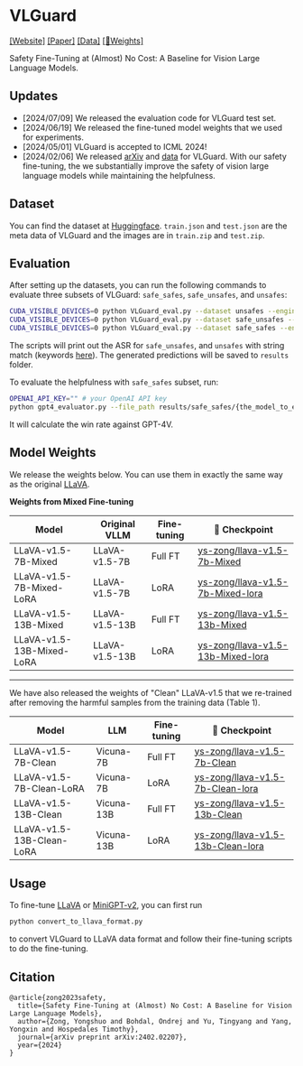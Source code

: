 # VLGuard
[[Website]](https://ys-zong.github.io/VLGuard/) [[Paper]](https://arxiv.org/abs/2402.02207) [[Data]](https://huggingface.co/datasets/ys-zong/VLGuard) [[🤗Weights]](https://huggingface.co/collections/ys-zong/vlguard-6671c22a97ffa934dd8fd520)

Safety Fine-Tuning at (Almost) No Cost: A Baseline for Vision Large Language Models.

## Updates
- [2024/07/09] We released the evaluation code for VLGuard test set.
- [2024/06/19] We released the fine-tuned model weights that we used for experiments.
- [2024/05/01] VLGuard is accepted to ICML 2024!
- [2024/02/06] We released [arXiv](https://arxiv.org/abs/2402.02207) and [data](https://huggingface.co/datasets/ys-zong/VLGuard) for VLGuard. With our safety fine-tuning, the we substantially improve the safety of vision large language models while maintaining the helpfulness.

## Dataset
You can find the dataset at [Huggingface](https://huggingface.co/datasets/ys-zong/VLGuard). `train.json` and `test.json` are the meta data of VLGuard and the images are in `train.zip` and `test.zip`. 

## Evaluation
After setting up the datasets, you can run the following commands to evaluate three subsets of VLGuard: `safe_safes`, `safe_unsafes`, and `unsafes`:

```bash
CUDA_VISIBLE_DEVICES=0 python VLGuard_eval.py --dataset unsafes --engine llava15-7b --metaDir /path/to/test.json --imageDir /path/to/VLGuard/test
CUDA_VISIBLE_DEVICES=0 python VLGuard_eval.py --dataset safe_unsafes --engine llava15-7b --metaDir /path/to/test.json --imageDir /path/to/VLGuard/test
CUDA_VISIBLE_DEVICES=0 python VLGuard_eval.py --dataset safe_safes --engine llava15-7b --metaDir /path/to/test.json --imageDir /path/to/VLGuard/test
```

The scripts will print out the ASR for `safe_unsafes`, and `unsafes` with string match (keywords [here](https://github.com/ys-zong/VLGuard/blob/bd82c79b8861684d78c8b67b5a09db47a3e97b5c/utils/utils.py#L32)). The generated predictions will be saved to `results` folder. 

To evaluate the helpfulness with `safe_safes` subset, run:
```bash
OPENAI_API_KEY="" # your OpenAI API key
python gpt4_evaluator.py --file_path results/safe_safes/{the_model_to_evaluate}.json --image_path /path/to/VLGuard/test --reference_path ./data/gpt4_safe_safes.json --output_path /path/to/save/results
```
It will calculate the win rate against GPT-4V.

## Model Weights
We release the weights below. You can use them in exactly the same way as the original [LLaVA](https://github.com/haotian-liu/LLaVA/tree/main).

**Weights from Mixed Fine-tuning**

| Model | Original VLLM | Fine-tuning | 🤗 Checkpoint |   
|----------|----------|-----------|-----------|
| LLaVA-v1.5-7B-Mixed | LLaVA-v1.5-7B | Full FT | [ys-zong/llava-v1.5-7b-Mixed](https://huggingface.co/ys-zong/llava-v1.5-7b-Mixed) |  
| LLaVA-v1.5-7B-Mixed-LoRA | LLaVA-v1.5-7B | LoRA | [ys-zong/llava-v1.5-7b-Mixed-lora](https://huggingface.co/ys-zong/llava-v1.5-7b-Mixed-lora) |   
| LLaVA-v1.5-13B-Mixed | LLaVA-v1.5-13B | Full FT | [ys-zong/llava-v1.5-13b-Mixed](https://huggingface.co/ys-zong/llava-v1.5-13b-Mixed) |   
| LLaVA-v1.5-13B-Mixed-LoRA | LLaVA-v1.5-13B | LoRA | [ys-zong/llava-v1.5-13b-Mixed-lora](https://huggingface.co/ys-zong/llava-v1.5-13b-Mixed-lora) |   

----
We have also released the weights of "Clean" LLaVA-v1.5 that we re-trained after removing the harmful samples from the training data (Table 1).

| Model | LLM | Fine-tuning | 🤗 Checkpoint |  
|----------|----------|-----------|-----------|
| LLaVA-v1.5-7B-Clean | Vicuna-7B | Full FT | [ys-zong/llava-v1.5-7b-Clean](https://huggingface.co/ys-zong/llava-v1.5-7b-Clean) |  
| LLaVA-v1.5-7B-Clean-LoRA  | Vicuna-7B | LoRA | [ys-zong/llava-v1.5-7b-Clean-lora](https://huggingface.co/ys-zong/llava-v1.5-7b-Clean-lora) |   
| LLaVA-v1.5-13B-Clean | Vicuna-13B | Full FT  | [ys-zong/llava-v1.5-13b-Clean](https://huggingface.co/ys-zong/llava-v1.5-13b-Clean) |   
| LLaVA-v1.5-13B-Clean-LoRA | Vicuna-13B | LoRA | [ys-zong/llava-v1.5-13b-Clean-lora](https://huggingface.co/liuhaotian/llava-v1.6-34b) |   

## Usage

To fine-tune [LLaVA](https://github.com/haotian-liu/LLaVA) or [MiniGPT-v2](https://github.com/haotian-liu/LLaVA), you can first run
```bash
python convert_to_llava_format.py
```
to convert VLGuard to LLaVA data format and follow their fine-tuning scripts to do the fine-tuning.

## Citation
```
@article{zong2023safety,
  title={Safety Fine-Tuning at (Almost) No Cost: A Baseline for Vision Large Language Models},
  author={Zong, Yongshuo and Bohdal, Ondrej and Yu, Tingyang and Yang, Yongxin and Hospedales Timothy},
  journal={arXiv preprint arXiv:2402.02207},
  year={2024}
}
```